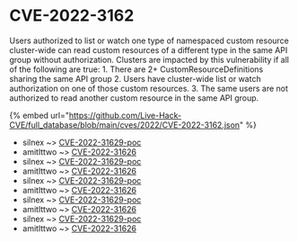 # CVE-2022-3162

Users authorized to list or watch one type of namespaced custom resource cluster-wide can read custom resources of a different type in the same API group without authorization. Clusters are impacted by this vulnerability if all of the following are true: 1. There are 2+ CustomResourceDefinitions sharing the same API group 2. Users have cluster-wide list or watch authorization on one of those custom resources. 3. The same users are not authorized to read another custom resource in the same API group.

{% embed url="https://github.com/Live-Hack-CVE/full_database/blob/main/cves/2022/CVE-2022-3162.json" %}


* silnex ~> [CVE-2022-31629-poc](https://www.alice-snow.ru/2022/database/cve-2022-3162/cve-2022-31629-poc-silnex)
* amitlttwo ~> [CVE-2022-31626](https://www.alice-snow.ru/2022/database/cve-2022-3162/cve-2022-31626-amitlttwo)
* silnex ~> [CVE-2022-31629-poc](https://www.alice-snow.ru/2022/database/cve-2022-3162/cve-2022-31629-poc-silnex)
* amitlttwo ~> [CVE-2022-31626](https://www.alice-snow.ru/2022/database/cve-2022-3162/cve-2022-31626-amitlttwo)
* silnex ~> [CVE-2022-31629-poc](https://www.alice-snow.ru/2022/database/cve-2022-3162/cve-2022-31629-poc-silnex)
* amitlttwo ~> [CVE-2022-31626](https://www.alice-snow.ru/2022/database/cve-2022-3162/cve-2022-31626-amitlttwo)
* silnex ~> [CVE-2022-31629-poc](https://www.alice-snow.ru/2022/database/cve-2022-3162/cve-2022-31629-poc-silnex)
* amitlttwo ~> [CVE-2022-31626](https://www.alice-snow.ru/2022/database/cve-2022-3162/cve-2022-31626-amitlttwo)
* silnex ~> [CVE-2022-31629-poc](https://www.alice-snow.ru/2022/database/cve-2022-3162/cve-2022-31629-poc-silnex)
* amitlttwo ~> [CVE-2022-31626](https://www.alice-snow.ru/2022/database/cve-2022-3162/cve-2022-31626-amitlttwo)